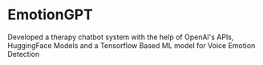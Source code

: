 # EmotionGPT
Developed a therapy chatbot system with the help of OpenAl's APIs, HuggingFace Models and a Tensorflow Based ML model for Voice Emotion Detection
